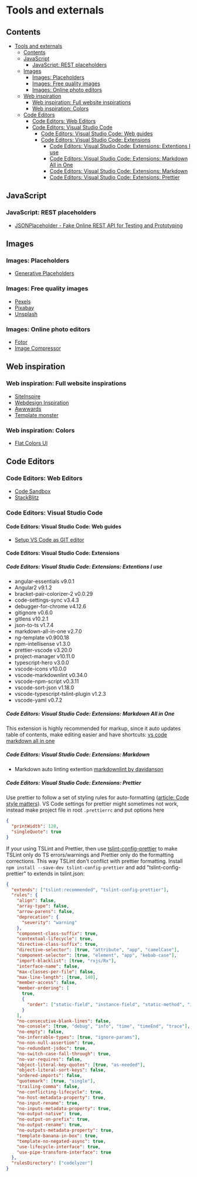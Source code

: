 # Tools and externals

## Contents

- [Tools and externals](#tools-and-externals)
  - [Contents](#contents)
  - [JavaScript](#javascript)
    - [JavaScript: REST placeholders](#javascript-rest-placeholders)
  - [Images](#images)
    - [Images: Placeholders](#images-placeholders)
    - [Images: Free quality images](#images-free-quality-images)
    - [Images: Online photo editors](#images-online-photo-editors)
  - [Web inspiration](#web-inspiration)
    - [Web inspiration: Full website inspirations](#web-inspiration-full-website-inspirations)
    - [Web inspiration: Colors](#web-inspiration-colors)
  - [Code Editors](#code-editors)
    - [Code Editors: Web Editors](#code-editors-web-editors)
    - [Code Editors: Visual Studio Code](#code-editors-visual-studio-code)
      - [Code Editors: Visual Studio Code: Web guides](#code-editors-visual-studio-code-web-guides)
      - [Code Editors: Visual Studio Code: Extensions](#code-editors-visual-studio-code-extensions)
        - [Code Editors: Visual Studio Code: Extensions: Extentions I use](#code-editors-visual-studio-code-extensions-extentions-i-use)
        - [Code Editors: Visual Studio Code: Extensions: Markdown All in One](#code-editors-visual-studio-code-extensions-markdown-all-in-one)
        - [Code Editors: Visual Studio Code: Extensions: Markdown](#code-editors-visual-studio-code-extensions-markdown)
        - [Code Editors: Visual Studio Code: Extensions: Prettier](#code-editors-visual-studio-code-extensions-prettier)

## JavaScript

### JavaScript: REST placeholders

- [JSONPlaceholder - Fake Online REST API for Testing and Prototyping](https://jsonplaceholder.typicode.com/)

## Images

### Images: Placeholders

- [Generative Placeholders](https://generative-placeholders.glitch.me/)

### Images: Free quality images

- [Pexels](https://www.pexels.com/)
- [Pixabay](https://pixabay.com/)
- [Unsplash](https://unsplash.com/)

### Images: Online photo editors

- [Fotor](https://www.fotor.com/)
- [Image Compressor](Imagecompressor.com)

## Web inspiration

### Web inspiration: Full website inspirations

- [SiteInspire](https://www.siteinspire.com/)
- [Webdesign Inspiration](https://www.siteinspire.com/)
- [Awwwards](https://www.awwwards.com/)
- [Template monster](https://www.templatemonster.com/)

### Web inspiration: Colors

- [Flat Colors UI](http://www.flatcolorsui.com/)

## Code Editors

### Code Editors: Web Editors

- [Code Sandbox](https://codesandbox.io/)
- [StackBlitz](https://stackblitz.com/)

### Code Editors: Visual Studio Code

#### Code Editors: Visual Studio Code: Web guides

- [Setup VS Code as GIT editor](https://stackoverflow.com/questions/30024353/how-to-use-visual-studio-code-as-default-editor-for-git)

#### Code Editors: Visual Studio Code: Extensions

##### Code Editors: Visual Studio Code: Extensions: Extentions I use

- angular-essentials v9.0.1
- Angular2 v9.1.2
- bracket-pair-colorizer-2 v0.0.29
- code-settings-sync v3.4.3
- debugger-for-chrome v4.12.6
- gitignore v0.6.0
- gitlens v10.2.1
- json-to-ts v1.7.4
- markdown-all-in-one v2.7.0
- ng-template v0.900.18
- npm-intellisense v1.3.0
- prettier-vscode v3.20.0
- project-manager v10.11.0
- typescript-hero v3.0.0
- vscode-icons v10.0.0
- vscode-markdownlint v0.34.0
- vscode-npm-script v0.3.11
- vscode-sort-json v1.18.0
- vscode-typescript-tslint-plugin v1.2.3
- vscode-yaml v0.7.2

##### Code Editors: Visual Studio Code: Extensions: Markdown All in One

This extension is highly recommended for markup, since it auto updates table of contents, make editing easier and have shortcuts: [vs code markdown all in one](https://github.com/yzhang-gh/vscode-markdown)

##### Code Editors: Visual Studio Code: Extensions: Markdown

- Markdown auto linting extention [markdownlint by davidanson](https://github.com/DavidAnson/vscode-markdownlint.git)

##### Code Editors: Visual Studio Code: Extensions: Prettier

Use prettier to follow a set of styling rules for auto-formatting ([article: Code style matters](https://christianlydemann.com/style-angular-apps-using-prettier-and-tslint/)). VS Code settings for prettier might sometimes not work, instead make project file in root `.prettierrc` and put options here

```json
{
  "printWidth": 120,
  "singleQuote": true
}
```

If your using TSLint and Prettier, then use [tslint-config-prettier](https://github.com/prettier/tslint-config-prettier) to make TSLint only do TS errors/warnings and Prettier only do the formatting corrections. This way TSLint don't conflict with prettier formatting.
Install `npm install --save-dev tslint-config-prettier` and add "tslint-config-prettier" to extends in tslint.json:

```json
{
  "extends": ["tslint:recommended", "tslint-config-prettier"],
  "rules": {
    "align": false,
    "array-type": false,
    "arrow-parens": false,
    "deprecation": {
      "severity": "warning"
    },
    "component-class-suffix": true,
    "contextual-lifecycle": true,
    "directive-class-suffix": true,
    "directive-selector": [true, "attribute", "app", "camelCase"],
    "component-selector": [true, "element", "app", "kebab-case"],
    "import-blacklist": [true, "rxjs/Rx"],
    "interface-name": false,
    "max-classes-per-file": false,
    "max-line-length": [true, 140],
    "member-access": false,
    "member-ordering": [
      true,
      {
        "order": ["static-field", "instance-field", "static-method", "instance-method"]
      }
    ],
    "no-consecutive-blank-lines": false,
    "no-console": [true, "debug", "info", "time", "timeEnd", "trace"],
    "no-empty": false,
    "no-inferrable-types": [true, "ignore-params"],
    "no-non-null-assertion": true,
    "no-redundant-jsdoc": true,
    "no-switch-case-fall-through": true,
    "no-var-requires": false,
    "object-literal-key-quotes": [true, "as-needed"],
    "object-literal-sort-keys": false,
    "ordered-imports": false,
    "quotemark": [true, "single"],
    "trailing-comma": false,
    "no-conflicting-lifecycle": true,
    "no-host-metadata-property": true,
    "no-input-rename": true,
    "no-inputs-metadata-property": true,
    "no-output-native": true,
    "no-output-on-prefix": true,
    "no-output-rename": true,
    "no-outputs-metadata-property": true,
    "template-banana-in-box": true,
    "template-no-negated-async": true,
    "use-lifecycle-interface": true,
    "use-pipe-transform-interface": true
  },
  "rulesDirectory": ["codelyzer"]
}
```
